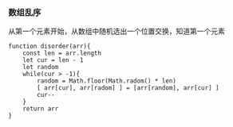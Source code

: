 ### 数组乱序
从第一个元素开始，从数组中随机选出一个位置交换，知道第一个元素
```
function disorder(arr){
    const len = arr.length
    let cur = len - 1
    let random
    while(cur > -1){
        random = Math.floor(Math.radom() * len)
        [ arr[cur], arr[radom] ] = [arr[random], arr[cur] ]
        cur--
    }
    return arr
}
```